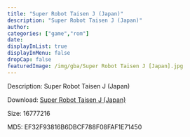 ```yaml
---
title: "Super Robot Taisen J (Japan)"
description: "Super Robot Taisen J (Japan)"
author: 
categories: ["game","rom"]
date: 
displayInList: true
displayInMenu: false
dropCap: false
featuredImage: /img/gba/Super Robot Taisen J [Japan].jpg
---
```


Description: Super Robot Taisen J (Japan)

Download: <a style="text-decoration:underline;" href="https://mega.nz/#!DGJEjY5S!BT6PKvkcJQ2CMrnRKobG7ybs6x6QLl7s56XuQiKJ0kQ" target = "_blank" rel = "nofollow" > Super Robot Taisen J (Japan)</a>

Size: 16777216

MD5: EF32F93816B6DBCF788F08FAF1E71450

